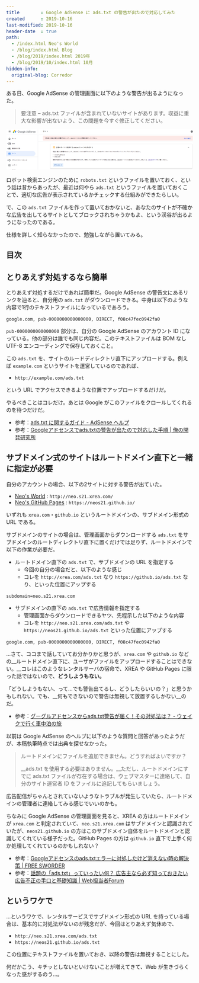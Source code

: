 ```yaml
---
title        : Google AdSense に ads.txt の警告が出たので対応してみた
created      : 2019-10-16
last-modified: 2019-10-16
header-date  : true
path:
  - /index.html Neo's World
  - /blog/index.html Blog
  - /blog/2019/index.html 2019年
  - /blog/2019/10/index.html 10月
hidden-info:
  original-blog: Corredor
---
```


ある日、Google AdSense の管理画面に以下のような警告が出るようになった。

> 要注意 – ads.txt ファイルが含まれていないサイトがあります。収益に重大な影響が出ないよう、この問題を今すぐ修正してください。

![こんな警告が](16-02-01.png)

ロボット検索エンジンのために `robots.txt` というファイルを置いておく、という話は昔からあったが、最近は何やら `ads.txt` というファイルを置いておくことで、適切な広告が表示されているかチェックする仕組みができたらしい。

で、この `ads.txt` ファイルを作って置いておかないと、あなたのサイトが不確かな広告を出してるサイトとしてブロックされちゃうかもよ、という渓谷が出るようになったのである。

仕様を詳しく知らなかったので、勉強しながら置いてみる。

## 目次

## とりあえず対処するなら簡単

とりあえず対処するだけであれば簡単だ。Google AdSense の警告文にあるリンクを辿ると、自分用の `ads.txt` がダウンロードできる。中身は以下のような内容で1行のテキストファイルになっているであろう。

```
google.com, pub-0000000000000000, DIRECT, f08c47fec0942fa0
```

`pub-0000000000000000` 部分は、自分の Google AdSense のアカウント ID になっている。他の部分は誰でも同じ内容だ。このテキストファイルは BOM なし UTF-8 エンコーディングで保存しておくこと。

この `ads.txt` を、サイトのルードディレクトリ直下にアップロードする。例えば `example.com` というサイトを運営しているのであれば、

- `http://example.com/ads.txt`

という URL でアクセスできるような位置でアップロードするだけだ。

やるべきことはコレだけ。あとは Google がこのファイルをクロールしてくれるのを待つだけだ。

- 参考：[ads.txt に関するガイド - AdSense ヘルプ](https://support.google.com/adsense/answer/7532444?hl=ja)
- 参考：[Googleアドセンスでads.txtの警告が出たので対応した手順 | 俺の開発研究所](https://itlogs.net/google-adsense-ads-txt/)

## サブドメイン式のサイトはルートドメイン直下と一緒に指定が必要

自分のアカウントの場合、以下の2サイトに対する警告が出ていた。

- [Neo's World](http://neo.s21.xrea.com/) : `http://neo.s21.xrea.com/`
- [Neo's GitHub Pages](https://neos21.github.io/) : `https://neos21.github.io/`

いずれも `xrea.com`・`github.io` というルートドメインの、サブドメイン形式の URL である。

サブドメインのサイトの場合は、管理画面からダウンロードする `ads.txt` をサブドメインのルートディレクトリ直下に置くだけでは足りず、ルートドメインで以下の作業が必要だ。

- ルートドメイン直下の `ads.txt` で、サブドメインの URL を指定する
  - 今回の自分の場合だと、以下のような感じ
  - コレを `http://xrea.com/ads.txt` なり `https://github.io/ads.txt` なり、といった位置にアップする

```
subdomain=neo.s21.xrea.com
```

- サブドメインの直下の `ads.txt` で広告情報を指定する
  - 管理画面からダウンロードできるヤツ、先程示した以下のような内容
  - コレを `http://neo.s21.xrea.com/ads.txt` や `https://neos21.github.io/ads.txt` といった位置にアップする

```
google.com, pub-0000000000000000, DIRECT, f08c47fec0942fa0
```

…さて、ココまで話していてお分かりかと思うが、`xrea.com` や `github.io` などの__ルートドメイン直下に、ユーザがファイルをアップロードすることはできない。__コレはこのようなレンタルサーバの宿命で、XREA や GitHub Pages に限った話ではないので、__どうしようもない。__

「どうしようもない、って…でも警告出てるし、どうしたらいいの？」と思うかもしれない。でも、__何もできないので警告は無視して放置するしかない__のだ。

- 参考：[グーグルアドセンスからads.txt警告が届く！その対処法は？ - ウェイクで行く車中泊の旅](https://www.pisukechin.com/entry/2019/06/03/230711)

以前は Google AdSense のヘルプに以下のような質問と回答があったようだが、本稿執筆時点では出典を探せなかった。

> ルートドメインにファイルを追加できません。どうすればよいですか？
> 
> __ads.txt を使用する必要はありません。__ただし、ルートドメインにすでに ads.txt ファイルが存在する場合は、ウェブマスターに連絡して、自分のサイト運営者 ID をファイルに追記してもらいましょう。

広告配信がちゃんとされていないようなトラブルが発生していたら、ルートドメインの管理者に連絡してみる感じでいいのかも。

ちなみに Google AdSense の管理画面を見ると、XREA の方はルートドメインが `xrea.com` と判定されていて、`neo.s21.xrea.com` はサブドメインと認識されていたが、`neos21.github.io` の方はこのサブドメイン自体をルートドメインと認識してくれている様子だった。GitHub Pages の方は `github.io` 直下で上手く何か処理してくれているのかもしれない？

- 参考：[Googleアドセンスのads.txtエラーに対処したけど消えない時の解決策 | FREE SWORDER](https://freesworder.net/adsense-ads-txt/)
- 参考：[話題の「ads.txt」っていったい何？ 広告主なら必ず知っておきたい広告不正の手口と基礎知識 | Web担当者Forum](https://webtan.impress.co.jp/e/2018/02/08/28001)

## というワケで

…というワケで、レンタルサービスでサブドメイン形式の URL を持っている場合は、基本的に対処法がないのが残念だが、今回はとりあえず気休めで、

- `http://neo.s21.xrea.com/ads.txt`
- `https://neos21.github.io/ads.txt`

この位置にテキストファイルを置いておき、以降の警告は無視することにした。

何だかこう、キチッとしないといけないことが増えてきて、Web が生きづらくなった感がするのう…。
